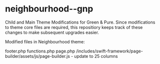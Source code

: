 # neighbourhood--gnp
Child and Main Theme Modifications for Green &amp; Pure. Since modifications to theme core files are required, this repositiory keeps track of these changes to make subsequent upgrades easier.

Modified files in Neighbourhood theme:

footer.php
functions.php
page.php
/includes/swift-framework/page-builder/assets/js/page-builder.js - update to 25 columns

